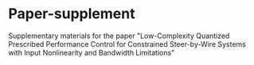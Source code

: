 # Paper-supplement
Supplementary materials for the paper "Low-Complexity Quantized Prescribed Performance Control for Constrained Steer-by-Wire Systems with Input Nonlinearity and Bandwidth Limitations"
